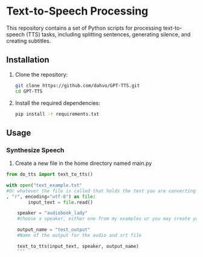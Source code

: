 # Text-to-Speech Processing

This repository contains a set of Python scripts for processing text-to-speech (TTS) tasks, including splitting sentences, generating silence, and creating subtitles.

## Installation

1. Clone the repository:
    ```sh
    git clone https://github.com/dahvo/GPT-TTS.git
    cd GPT-TTS
    ```

2. Install the required dependencies:
    ```sh
    pip install -r requirements.txt
    ```

## Usage

### Synthesize Speech
1. Create a new file in the home directory named main.py
```python
from do_tts import text_to_tts()

with open("text_example.txt" 
#Or whatever the file is called that holds the text you are converting to TTS. This is setup so ANY SIZE of text, even a book should work without a hitch
, "r", encoding="utf-8") as file:
        input_text = file.read()

    speaker = "audiobook_lady"
    #choose a speaker, either one from my examples or you may create your own speaker embedding using the provided files

    output_name = "test_output"
    #Name of the output for the audio and srt file

    text_to_tts(input_text, speaker, output_name)
    ```